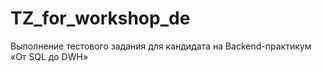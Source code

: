 # TZ_for_workshop_de
Выполнение тестового задания для кандидата на Backend-практикум «От SQL до DWH»
